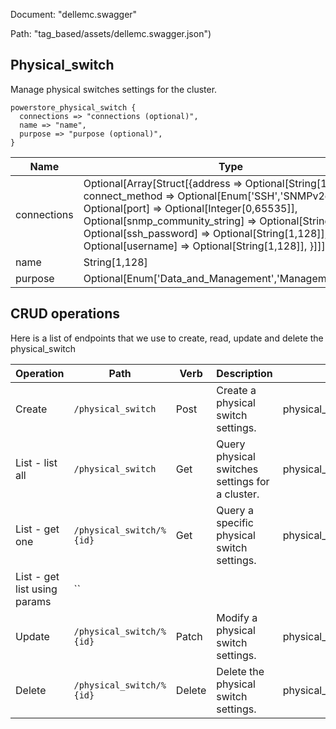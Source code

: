 Document: "dellemc.swagger"


Path: "tag_based/assets/dellemc.swagger.json")

## Physical_switch

Manage physical switches settings for the cluster.

```puppet
powerstore_physical_switch {
  connections => "connections (optional)",
  name => "name",
  purpose => "purpose (optional)",
}
```

| Name        | Type           | Required       |
| ------------- | ------------- | ------------- |
|connections | Optional[Array[Struct[{address => Optional[String[1,255]], connect_method => Optional[Enum['SSH','SNMPv2c']], Optional[port] => Optional[Integer[0,65535]], Optional[snmp_community_string] => Optional[String[1,128]], Optional[ssh_password] => Optional[String[1,128]], Optional[username] => Optional[String[1,128]], }]]] | false |
|name | String[1,128] | true |
|purpose | Optional[Enum['Data_and_Management','Management_Only']] | false |



## CRUD operations

Here is a list of endpoints that we use to create, read, update and delete the physical_switch

| Operation | Path | Verb | Description | OperationID |
| ------------- | ------------- | ------------- | ------------- | ------------- |
|Create|`/physical_switch`|Post|Create a physical switch settings.|physical_switch_create|
|List - list all|`/physical_switch`|Get|Query physical switches settings for a cluster.|physical_switch_collection_query|
|List - get one|`/physical_switch/%{id}`|Get|Query a specific physical switch settings.|physical_switch_instance_query|
|List - get list using params|``||||
|Update|`/physical_switch/%{id}`|Patch|Modify a physical switch settings.|physical_switch_modify|
|Delete|`/physical_switch/%{id}`|Delete|Delete the physical switch settings.|physical_switch_delete|
